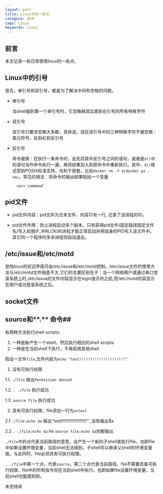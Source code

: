 ```yaml
---
layout: post
title: Linux中的一些点
category: 技术
tags: Linux
keywords: Linux
---
```


## 前言 ##
本文记录一些日常使用linux的一些点。

## Linux中的引号 ##

首先，单引号和双引号，都是为了解决中间有空格的问题。

- 单引号

	当shell碰到第一个单引号时，它忽略掉其后直到右引号的所有特殊字符

- 双引号

	双引号只要求忽略大多数，具体说，括在双引号中的三种特殊字符不被忽略：美元符号，反斜杠和反引号

- 反引号

    命令替换：在执行一条命令时，会先将其中反引号之间的语句，或者是`$()`中的语句当作命令执行一遍，再将结果加入到原命令中重新执行。其中，`$()`格式受到POSIX标准支持，也利于嵌套。比如`docker rm -f $(docker ps -aq)`。常见的用法：将命令的输出结果赋给一个变量
        
        var=`command`

## pid文件 ##

- pid文件内容：pid文件为文本文件，内容只有一行, 记录了该进程的ID。 

- pid文件作用：防止进程启动多个副本。只有获得pid文件(固定路径固定文件名)写入权限(F_WRLCK)的进程才能正常启动并把自身的PID写入该文件中。其它同一个程序的多余进程则自动退出。

## /etc/issue和/etc/motd ##

登陆linux的欢迎界面可由/etc/issue和/etc/motd控制。/etc/issue文件的使用方法与/etc/motd文件相差不大,它们的主要区别在于：当一个网络用户或通过串口登录系统上时,/etc/issue的文件内容显示在login提示符之前,而/etc/motd内容显示在用户成功登录系统之后。

## socket文件 ##

## source和**.** 命令##

有两种方法执行shell scripts:

1. 一种是新产生一个shell，然后执行相应的shell scripts
2. 一种是在当前shell下执行，不再启用其他shell

假设一文件`file`,文件内容为`echo "test!!!!!!!!!!!!!!!!!!!!!"`:

1. 没有可执行权限

  1.1. `./file` 输出`Permission denied`
  
  1.2. `. ./file` 执行成功
  
  1.3. `source file` 执行成功
  
2. 具有可执行权限，file添加一行为`a=test`

  2.1 `./file;echo $a` 输出"test!!!!!!!!!!!!!!!!!!!!!"`,没有输出$a
  
  2.2 `. ./file;echo $a` he `source file;echo $a`则都输出
  
`./file`中的点代表当前路径的意思，会产生一个新的子shell来执行file，也即file中如果设置环境变量，当前shell无法得到。子shell可以继承父shell的环境变量值。与此同时，file必须具有可执行权限。

`. ./file`中第一个点，代表`source`，第二个点代表当前路径。file不需要具备可执行权限，file中的所有指令将在当前shell中执行。也即如果file设置环境变量，当前shell也能感知到。 

未完待续